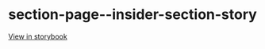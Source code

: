 # section-page--insider-section-story

[View in storybook](https://raw.githack.com/Independent-Digital-News-and-Media-Ltd/standard-pwamp-sb/PR-389-sb/index.html?path=/story/section-page--insider-section-story)